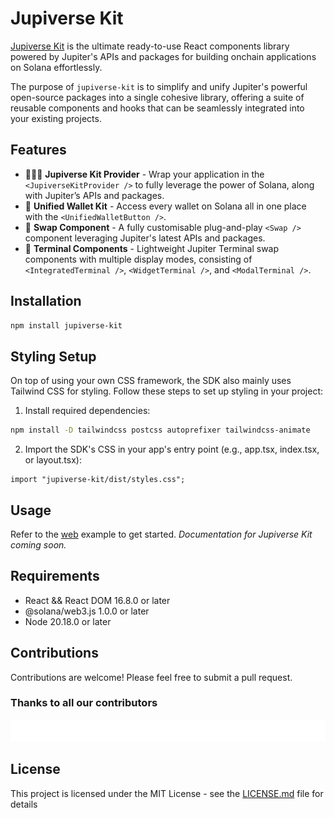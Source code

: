 # Jupiverse Kit

[Jupiverse Kit](https://www.npmjs.com/package/jupiverse-kit) is the ultimate ready-to-use React components library powered by Jupiter's APIs and packages for building onchain applications on Solana effortlessly.

The purpose of `jupiverse-kit` is to simplify and unify Jupiter's powerful open-source packages into a single cohesive library, offering a suite of reusable components and hooks that can be seamlessly integrated into your existing projects.

## Features

- 🏄🏻‍♂️ **Jupiverse Kit Provider** - Wrap your application in the `<JupiverseKitProvider />` to fully leverage the power of Solana, along with Jupiter’s APIs and packages.
- 👛 **Unified Wallet Kit** - Access every wallet on Solana all in one place with the `<UnifiedWalletButton />`.
- 🦍 **Swap Component** - A fully customisable plug-and-play `<Swap />` component leveraging Jupiter's latest APIs and packages.
- 🦋 **Terminal Components** - Lightweight Jupiter Terminal swap components with multiple display modes, consisting of `<IntegratedTerminal />`, `<WidgetTerminal />`, and `<ModalTerminal />`.

## Installation

```bash
npm install jupiverse-kit
```

## Styling Setup

On top of using your own CSS framework, the SDK also mainly uses Tailwind CSS for styling. Follow these steps to set up styling in your project:

1. Install required dependencies:

```bash
npm install -D tailwindcss postcss autoprefixer tailwindcss-animate
```

2. Import the SDK's CSS in your app's entry point (e.g., app.tsx, index.tsx, or layout.tsx):

```tsx
import "jupiverse-kit/dist/styles.css";
```

## Usage

Refer to the [web](https://github.com/dannweeeee/jupiverse-kit/tree/main/web) example to get started. _Documentation for Jupiverse Kit coming soon._

## Requirements

- React && React DOM 16.8.0 or later
- @solana/web3.js 1.0.0 or later
- Node 20.18.0 or later

## Contributions

Contributions are welcome! Please feel free to submit a pull request.

### Thanks to all our contributors

<a href="https://github.com/dannweeeee/jupiverse-kit/graphs/contributors">
  <img src="CONTRIBUTORS.svg" alt="Contributors" />
</a>

## License

This project is licensed under the MIT License - see the [LICENSE.md](LICENSE.md) file for details
